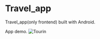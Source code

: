 # Travel_app
Travel_app(only frontend) built with Android.

App demo.
![Tourin](https://user-images.githubusercontent.com/43908140/56864296-73ebcc00-69de-11e9-98fa-17aa1dcb3d1b.gif)




